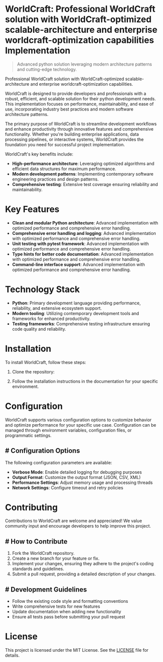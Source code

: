 <!-- fallback_WorldCraft_20250803160936_93648 -->

# WorldCraft: Professional WorldCraft solution with WorldCraft-optimized scalable-architecture and enterprise worldcraft-optimization capabilities Implementation
> Advanced python solution leveraging modern architecture patterns and cutting-edge technology.

Professional WorldCraft solution with WorldCraft-optimized scalable-architecture and enterprise worldcraft-optimization capabilities.

WorldCraft is designed to provide developers and professionals with a robust, efficient, and scalable solution for their python development needs. This implementation focuses on performance, maintainability, and ease of use, incorporating industry best practices and modern software architecture patterns.

The primary purpose of WorldCraft is to streamline development workflows and enhance productivity through innovative features and comprehensive functionality. Whether you're building enterprise applications, data processing pipelines, or interactive systems, WorldCraft provides the foundation you need for successful project implementation.

WorldCraft's key benefits include:

* **High-performance architecture**: Leveraging optimized algorithms and efficient data structures for maximum performance.
* **Modern development patterns**: Implementing contemporary software engineering practices and design patterns.
* **Comprehensive testing**: Extensive test coverage ensuring reliability and maintainability.

# Key Features

* **Clean and modular Python architecture**: Advanced implementation with optimized performance and comprehensive error handling.
* **Comprehensive error handling and logging**: Advanced implementation with optimized performance and comprehensive error handling.
* **Unit testing with pytest framework**: Advanced implementation with optimized performance and comprehensive error handling.
* **Type hints for better code documentation**: Advanced implementation with optimized performance and comprehensive error handling.
* **Command-line interface support**: Advanced implementation with optimized performance and comprehensive error handling.

# Technology Stack

* **Python**: Primary development language providing performance, reliability, and extensive ecosystem support.
* **Modern tooling**: Utilizing contemporary development tools and frameworks for enhanced productivity.
* **Testing frameworks**: Comprehensive testing infrastructure ensuring code quality and reliability.

# Installation

To install WorldCraft, follow these steps:

1. Clone the repository:


2. Follow the installation instructions in the documentation for your specific environment.

# Configuration

WorldCraft supports various configuration options to customize behavior and optimize performance for your specific use case. Configuration can be managed through environment variables, configuration files, or programmatic settings.

## # Configuration Options

The following configuration parameters are available:

* **Verbose Mode**: Enable detailed logging for debugging purposes
* **Output Format**: Customize the output format (JSON, CSV, XML)
* **Performance Settings**: Adjust memory usage and processing threads
* **Network Settings**: Configure timeout and retry policies

# Contributing

Contributions to WorldCraft are welcome and appreciated! We value community input and encourage developers to help improve this project.

## # How to Contribute

1. Fork the WorldCraft repository.
2. Create a new branch for your feature or fix.
3. Implement your changes, ensuring they adhere to the project's coding standards and guidelines.
4. Submit a pull request, providing a detailed description of your changes.

## # Development Guidelines

* Follow the existing code style and formatting conventions
* Write comprehensive tests for new features
* Update documentation when adding new functionality
* Ensure all tests pass before submitting your pull request

# License

This project is licensed under the MIT License. See the [LICENSE](https://github.com/AbdullahRashid133/WorldCraft/blob/main/LICENSE) file for details.
